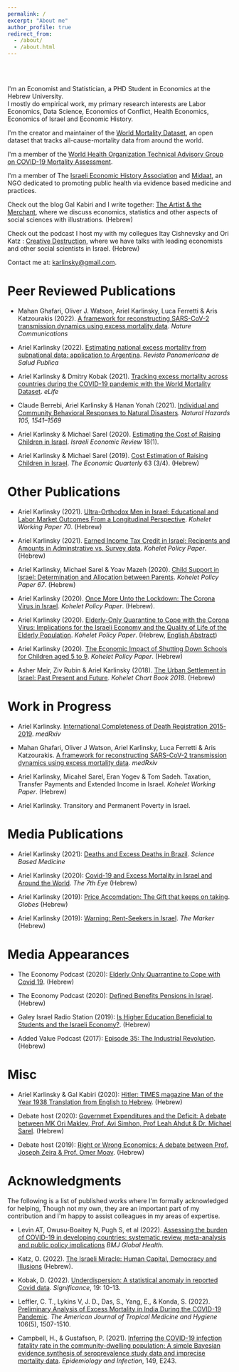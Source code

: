 ```yaml
---
permalink: /
excerpt: "About me"
author_profile: true
redirect_from: 
  - /about/
  - /about.html
---
```


<br/><br/>


I'm an Economist and Statistician, a PHD Student in Economics at the Hebrew University. <br/>
I mostly do empirical work, my primary research interests are Labor Economics, Data Science, Economics of Conflict, Health Economics, Economics of Israel and Economic History.

I'm the creator and maintainer of the [World Mortality Dataset](https://github.com/akarlinsky/world_mortality), an open dataset that tracks all-cause-mortality data from around the world.

I'm a member of the [World Health Organization Technical Advisory Group on COVID-19 Mortality Assessment](https://www.who.int/data/technical-advisory-group/covid-19--mortality-assessment/membership). 

I'm a member of The [Israeli Economic History Association](http://www.eha-israel.org/) and [Midaat](http://midaat.org.il/), an NGO dedicated to promoting public health via evidence based medicine and practices. 

Check out the blog Gal Kabiri and I write together: [The Artist & the Merchant](https://www.artistandmerchant.com/), where we discuss economics, statistics and other aspects of social sciences with illustrations. (Hebrew)

Check out the podcast I host my with my collegues Itay Cishnevsky and Ori Katz : [Creative Destruction](http://heres.podbean.com/), where we have talks with leading economists and other social scientists in Israel. (Hebrew)

Contact me at: [karlinsky@gmail.com](karlinsky@gmail.com).



Peer Reviewed Publications
======
* Mahan Ghafari, Oliver J. Watson, Ariel Karlinsky, Luca Ferretti & Aris Katzourakis (2022). [A framework for reconstructing SARS-CoV-2 transmission dynamics using excess mortality data](https://doi.org/10.1038/s41467-022-30711-y). _Nature Communications_

* Ariel Karlinsky (2022). [Estimating national excess mortality from subnational data: application to Argentina](https://doi.org/10.26633%2FRPSP.2022.19). _Revista Panamericana de Salud Publica_

* Ariel Karlinsky & Dmitry Kobak (2021). [Tracking excess mortality across countries during the COVID-19 pandemic with the World Mortality Dataset](https://doi.org/10.7554/eLife.69336). _eLife_ 

* Claude Berrebi, Ariel Karlinsky & Hanan Yonah (2021). [Individual and Community Behavioral Responses to Natural Disasters](https://doi.org/10.1007/s11069-020-04365-2). _Natural Hazards 105, 1541–1569_

* Ariel Karlinsky & Michael Sarel (2020).  [Estimating the Cost of Raising Children in Israel](https://www.boi.org.il/en/Research/Periodicals/Documents/iser%20Vol%2018%20No%201/8-KarlinskySarel-P91-137%20%28002%29.pdf). _Israeli Economic Review_ 18(1). 

* Ariel Karlinsky & Michael Sarel (2019).  [Cost Estimation of Raising Children in Israel](https://ieca.org.il/wp-content/uploads/2020/02/03Rivon2019Nos3and4.pdf#page=103). _The Economic Quarterly_ 63 (3/4). (Hebrew)  


Other Publications
======
* Ariel Karlinsky (2021). [Ultra-Orthodox Men in Israel: Educational and Labor Market Outcomes From a Longitudinal Perspective](https://kohelet.org.il/wp-content/uploads/2021/03/KPF0119_EduEmpEarn_H_txt70.pdf). _Kohelet Working Paper 70_. (Hebrew)

* Ariel Karlinsky (2021). [Earned Income Tax Credit in Israel: Recipents and Amounts in Adminstrative vs. Survey data](https://kohelet.org.il/wp-content/uploads/2021/03/%D7%9E%D7%A1-%D7%94%D7%9B%D7%A0%D7%A1%D7%94-%D7%A9%D7%9C%D7%99%D7%9C%D7%99-%D7%91%D7%99%D7%A9%D7%A8%D7%90%D7%9C.pdf). _Kohelet Policy Paper_. (Hebrew)

* Ariel Karlinsky, Michael Sarel & Yoav Mazeh (2020). [Child Support in Israel: Determination and Allocation between Parents](https://kohelet.org.il/wp-content/uploads/2020/12/mezonot.policypaper.pdf). _Kohelet Policy Paper 67_. (Hebrew)

* Ariel Karlinsky (2020). [Once More Unto the Lockdown: The Corona Virus in Israel](https://kohelet.org.il/publication/covid). _Kohelet Policy Paper_. (Hebrew). 

* Ariel Karlinsky (2020). [Elderly-Only Quarantine to Cope with the Corona Virus: Implications for the Israeli Economy and the Quality of Life of the Elderly Population](https://kohelet.org.il/wp-content/uploads/2020/04/%D7%A1%D7%92%D7%A8-%D7%9E%D7%91%D7%95%D7%92%D7%A8%D7%99%D7%9D-%D7%A1%D7%95%D7%A4%D7%99.pdf). _Kohelet Policy Paper_. (Hebrew, [English Abstract](https://bit.ly/3aeYGRT))

* Ariel Karlinsky (2020). [The Economic Impact of Shutting Down Schools for Children aged 5 to 9](https://kohelet.org.il/wp-content/uploads/2020/04/econ.impact.child_.covid_.pdf). _Kohelet Policy Paper_. (Hebrew)

* Asher Meir, Ziv Rubin & Ariel Karlinsky (2018). [The Urban Settlement in Israel: Past Present and Future](https://kohelet.org.il/wp-content/uploads/2018/03/economic.chartbook2018.pdf#page=60). _Kohelet Chart Book 2018_. (Hebrew)


Work in Progress
======
* Ariel Karlinsky. [International Completeness of Death Registration 2015-2019](https://www.medrxiv.org/content/10.1101/2021.08.12.21261978v1). _medRxiv_

* Mahan Ghafari, Oliver J Watson, Ariel Karlinsky, Luca Ferretti & Aris Katzourakis. [A framework for reconstructing SARS-CoV-2 transmission dynamics using excess mortality data](https://www.medrxiv.org/content/10.1101/2021.10.04.21264540v2). _medRxiv_

* Ariel Karlinsky, Micahel Sarel, Eran Yogev & Tom Sadeh. Taxation, Transfer Payments and Extended Income in Israel. _Kohelet Working Paper_. (Hebrew)

* Ariel Karlinsky. Transitory and Permanent Poverty in Israel.



Media Publications
======
* Ariel Karlinsky (2021): [Deaths and Excess Deaths in Brazil](https://sciencebasedmedicine.org/deaths-and-excess-deaths-in-brazil/). _Science Based Medicine_

* Ariel Karlinsky (2020): [Covid-19 and Excess Mortality in Israel and Around the World](https://www.the7eye.org.il/387586). _The 7th Eye_ (Hebrew)

* Ariel Karlinsky (2019): [Price Accomdation: The Gift that keeps on taking](https://www.globes.co.il/news/article.aspx?did=1001311056). _Globes_ (Hebrew)

* Ariel Karlinsky (2019): [Warning: Rent-Seekers in Israel](https://www.themarker.com/news/macro/.premium-1.7644969). _The Marker_ (Hebrew)


Media Appearances
======
* The Economy Podcast (2020): [Elderly Only Quarrantine to Cope with Covid 19](https://www.youtube.com/watch?v=D5AvwLFn6pE). (Hebrew)

* The Economy Podcast (2020): [Defined Benefits Pensions in Israel](https://www.youtube.com/watch?v=qH7MyWhr2lk). (Hebrew)

* Galey Israel Radio Station (2019): [Is Higher Education Beneficial to Students and the Israeli Economy?](https://www.youtube.com/watch?v=xhxl-dDgDYI). (Hebrew)

* Added Value Podcast (2017): [Episode 35: The Industrial Revolution](http://www.added-value.co/35/). (Hebrew)


Misc
======
* Ariel Karlinsky & Gal Kabiri (2020): [Hitler: TIMES magazine Man of the Year 1938 Translation from English to Hebrew](https://dannyorbach.com/2020/05/23/%D7%94%D7%99%D7%98%D7%9C%D7%A8-%D7%90%D7%99%D7%A9-%D7%94%D7%A9%D7%A0%D7%94-%D7%A0%D7%91%D7%95%D7%90%D7%94-%D7%A9%D7%94%D7%AA%D7%92%D7%A9%D7%9E%D7%94-%D7%98%D7%95%D7%A8-%D7%90%D7%95%D7%A8%D7%97/). (Hebrew)

* Debate host (2020): [Governmet Expenditures and the Deficit: A debate between MK Ori Maklev, Prof. Avi Simhon, Prof Leah Ahdut & Dr. Michael Sarel](https://www.youtube.com/watch?v=Ei0BrrVCyHE). (Hebrew)

* Debate host (2019): [Right or Wrong Economics: A debate between Prof. Joseph Zeira & Prof. Omer Moav](https://www.youtube.com/watch?v=m0dHE_ux-YE). (Hebrew)


Acknowledgments
======
The following is a list of published works where I'm formally acknowledged for helping, Though not my own, they are an important part of my contribution and I'm happy to assist colleagues in my areas of expertise. 

* Levin AT, Owusu-Boaitey N, Pugh S, et al (2022). [Assessing the burden of COVID-19 in developing countries: systematic review, meta-analysis and public policy implications](10.1136/bmjgh-2022-008477) _BMJ Global Health_.

* Katz, O. (2022). [The Israeli Miracle: Human Capital, Democracy and Illusions](https://www.kinbooks.co.il/keshef-kachol-lavan.html) (Hebrew).

* Kobak, D. (2022). [Underdispersion: A statistical anomaly in reported Covid data](https://doi.org/10.1111/1740-9713.01627). _Significance_, 19: 10-13. 

* Leffler, C. T., Lykins V, J. D., Das, S., Yang, E., & Konda, S. (2022). [Preliminary Analysis of Excess Mortality in India During the COVID-19 Pandemic](https://doi.org/10.4269/ajtmh.21-0864). _The American Journal of Tropical Medicine and Hygiene_ 106(5), 1507-1510.

* Campbell, H., & Gustafson, P. (2021). [Inferring the COVID-19 infection fatality rate in the community-dwelling population: A simple Bayesian evidence synthesis of seroprevalence study data and imprecise mortality data](https://doi.org/10.1017/S0950268821002405). _Epidemiology and Infection_, 149, E243.


